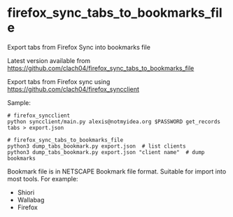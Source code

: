 # firefox_sync_tabs_to_bookmarks_file

Export tabs from Firefox Sync into bookmarks file

Latest version available from https://github.com/clach04/firefox_sync_tabs_to_bookmarks_file

Export tabs from Firefox sync using https://github.com/clach04/firefox_syncclient

Sample:

    # firefox_syncclient
    python syncclient/main.py alexis@notmyidea.org $PASSWORD get_records tabs > export.json

    # firefox_sync_tabs_to_bookmarks_file
    python3 dump_tabs_bookmark.py export.json  # list clients
    python3 dump_tabs_bookmark.py export.json "client name"  # dump bookmarks

Bookmark file is in NETSCAPE Bookmark file format. Suitable for import into most tools.
For example:

  * Shiori
  * Wallabag
  * Firefox
